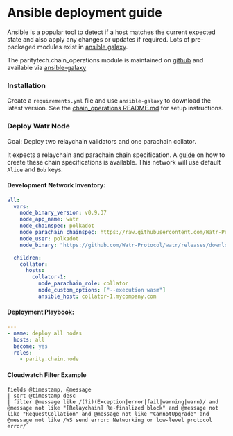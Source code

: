 Ansible deployment guide
====================

Ansible is a popular tool to detect if a host matches the current expected state and also apply any changes or updates if required. Lots of pre-packaged modules exist in [ansible galaxy](https://galaxy.ansible.com/). 

The paritytech.chain_operations module is maintained on [github](https://github.com/paritytech/ansible-galaxy) and available via [ansible-galaxy]()


### Installation

Create a `requirements.yml` file and use `ansible-galaxy` to download the latest version. See the [chain_operations README.md](https://github.com/paritytech/ansible-galaxy/blob/main/README.md) for setup instructions.


### Deploy Watr Node

Goal: Deploy two relaychain validators and one parachain collator.

It expects a relaychain and parachain chain specification. A [guide](https://docs.substrate.io/reference/how-to-guides/parachains/connect-to-a-relay-chain/) on how to create these chain specifications is available. This network will use default `Alice` and `Bob` keys.

#### Development Network Inventory:

```yaml
all:
  vars:
    node_binary_version: v0.9.37
    node_app_name: watr
    node_chainspec: polkadot
    node_parachain_chainspec: https://raw.githubusercontent.com/Watr-Protocol/watr/main/chain-specs/devnet-raw.json
    node_user: polkadot
    node_binary: "https://github.com/Watr-Protocol/watr/releases/download/v1.2.0/watr-node"

  children:
    collator:
      hosts:
        collator-1:
          node_parachain_role: collator
          node_custom_options: ["--execution wasm"]
          ansible_host: collator-1.mycompany.com
```


#### Deployment Playbook:

```yaml
---
- name: deploy all nodes
  hosts: all
  become: yes
  roles:
    - parity.chain.node
```


#### Cloudwatch Filter Example

```
fields @timestamp, @message
| sort @timestamp desc
| filter @message like /(?i)(Exception|error|fail|warning|warn)/ and @message not like "[Relaychain] Re-finalized block" and @message not like "RequestCollation" and @message not like "CannotUpgrade" and @message not like /WS send error: Networking or low-level protocol error/
```
